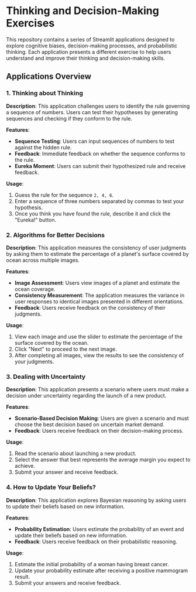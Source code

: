 # Thinking and Decision-Making Exercises

This repository contains a series of Streamlit applications designed to explore cognitive biases, decision-making processes, and probabilistic thinking. Each application presents a different exercise to help users understand and improve their thinking and decision-making skills.

## Applications Overview

### 1. Thinking about Thinking

**Description**: This application challenges users to identify the rule governing a sequence of numbers. Users can test their hypotheses by generating sequences and checking if they conform to the rule.

**Features**:
- **Sequence Testing**: Users can input sequences of numbers to test against the hidden rule.
- **Feedback**: Immediate feedback on whether the sequence conforms to the rule.
- **Eureka Moment**: Users can submit their hypothesized rule and receive feedback.

**Usage**:
1. Guess the rule for the sequence `2, 4, 6`.
2. Enter a sequence of three numbers separated by commas to test your hypothesis.
3. Once you think you have found the rule, describe it and click the "Eureka!" button.

### 2. Algorithms for Better Decisions

**Description**: This application measures the consistency of user judgments by asking them to estimate the percentage of a planet's surface covered by ocean across multiple images.

**Features**:
- **Image Assessment**: Users view images of a planet and estimate the ocean coverage.
- **Consistency Measurement**: The application measures the variance in user responses to identical images presented in different orientations.
- **Feedback**: Users receive feedback on the consistency of their judgments.

**Usage**:
1. View each image and use the slider to estimate the percentage of the surface covered by the ocean.
2. Click "Next" to proceed to the next image.
3. After completing all images, view the results to see the consistency of your judgments.

### 3. Dealing with Uncertainty

**Description**: This application presents a scenario where users must make a decision under uncertainty regarding the launch of a new product.

**Features**:
- **Scenario-Based Decision Making**: Users are given a scenario and must choose the best decision based on uncertain market demand.
- **Feedback**: Users receive feedback on their decision-making process.

**Usage**:
1. Read the scenario about launching a new product.
2. Select the answer that best represents the average margin you expect to achieve.
3. Submit your answer and receive feedback.

### 4. How to Update Your Beliefs?

**Description**: This application explores Bayesian reasoning by asking users to update their beliefs based on new information.

**Features**:
- **Probability Estimation**: Users estimate the probability of an event and update their beliefs based on new information.
- **Feedback**: Users receive feedback on their probabilistic reasoning.

**Usage**:
1. Estimate the initial probability of a woman having breast cancer.
2. Update your probability estimate after receiving a positive mammogram result.
3. Submit your answers and receive feedback.
